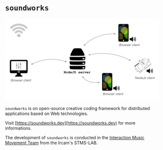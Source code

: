 # `soundworks`

![architecture-overview](./assets/high-level-architecture.png)

`soundworks` is on open-source creative coding framework for distributed applications based on Web technologies.

Visit [https://soundworks.dev](https://soundworks.dev) for more informations.

The development of `soundworks` is conducted in the [Interaction Music Movement Team](https://www.stms-lab.fr/team/interaction-son-musique-mouvement/) from the Ircam's STMS-LAB.


